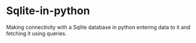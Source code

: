 # Sqlite-in-python
Making connectivity with a  Sqlite database in python entering data to it and fetching it using queries.
